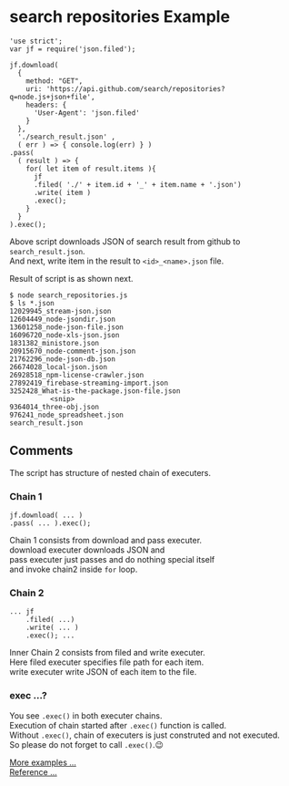# search repositories Example
````
'use strict';
var jf = require('json.filed');

jf.download(
  {
    method: "GET",
    uri: 'https://api.github.com/search/repositories?q=node.js+json+file',
    headers: {
      'User-Agent': 'json.filed'
    }
  },
  './search_result.json' ,
  ( err ) => { console.log(err) } )
.pass(
  ( result ) => {
    for( let item of result.items ){
      jf
      .filed( './' + item.id + '_' + item.name + '.json')
      .write( item )
      .exec();
    }
  }
).exec();
````
Above script downloads JSON of search result from github to `search_result.json`.<br/>
And next, write item in the result to `<id>_<name>.json` file.<br/>

Result of script is as shown next.
````
$ node search_repositories.js 
$ ls *.json
12029945_stream-json.json
12604449_node-jsondir.json
13601258_node-json-file.json
16096720_node-xls-json.json
1831382_ministore.json
20915670_node-comment-json.json
21762296_node-json-db.json
26674028_local-json.json
26928518_npm-license-crawler.json
27892419_firebase-streaming-import.json
3252428_What-is-the-package.json-file.json
          <snip>
9364014_three-obj.json
976241_node_spreadsheet.json
search_result.json
````

## Comments

The script has structure of nested chain of executers.

### Chain 1
 ```
jf.download( ... )
.pass( ... ).exec();
 ```
Chain 1 consists from download and pass executer.<br/>
download executer downloads JSON and <br/>
pass executer just passes and do nothing special itself <br/>
and invoke chain2 inside `for` loop.


### Chain 2
````
... jf
    .filed( ...)
    .write( ... )
    .exec(); ...
````
Inner Chain 2 consists from filed and write executer.<br/>
Here filed executer specifies file path for each item.<br/>
write executer write JSON of each item to the file.

### exec ...?
You see `.exec()` in both executer chains.<br/>
Execution of chain started after `.exec()` function is called.<br/>
Without `.exec()`, chain of executers is just construted and not executed.<br/>
So please do not forget to call `.exec()`.😉

[More examples ...](./examples.md)<br/>
[Reference ...](/reference.md)
